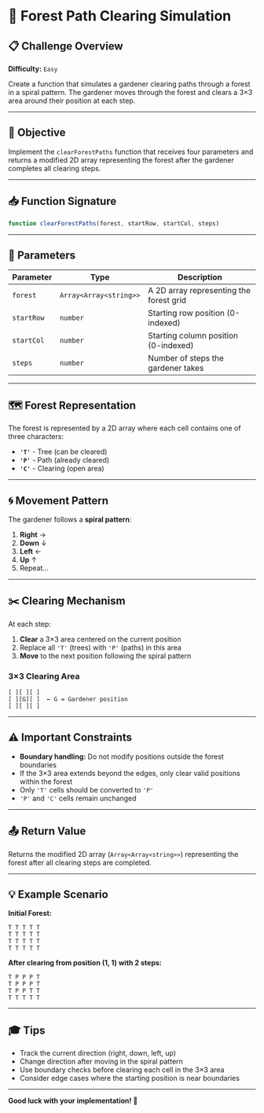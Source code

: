 # 🌲 Forest Path Clearing Simulation

## 📋 Challenge Overview

**Difficulty:** `Easy`

Create a function that simulates a gardener clearing paths through a forest in a spiral pattern. The gardener moves through the forest and clears a 3×3 area around their position at each step.

---

## 🎯 Objective

Implement the `clearForestPaths` function that receives four parameters and returns a modified 2D array representing the forest after the gardener completes all clearing steps.

---

## 📥 Function Signature

```javascript
function clearForestPaths(forest, startRow, startCol, steps)
```

---

## 🔧 Parameters

| Parameter | Type | Description |
|-----------|------|-------------|
| `forest` | `Array<Array<string>>` | A 2D array representing the forest grid |
| `startRow` | `number` | Starting row position (0-indexed) |
| `startCol` | `number` | Starting column position (0-indexed) |
| `steps` | `number` | Number of steps the gardener takes |

---

## 🗺️ Forest Representation

The forest is represented by a 2D array where each cell contains one of three characters:

- **`'T'`** - Tree (can be cleared)
- **`'P'`** - Path (already cleared)
- **`'C'`** - Clearing (open area)

---

## 🌀 Movement Pattern

The gardener follows a **spiral pattern**:

1. **Right** →
2. **Down** ↓
3. **Left** ←
4. **Up** ↑
5. Repeat...

---

## ✂️ Clearing Mechanism

At each step:

1. **Clear** a 3×3 area centered on the current position
2. Replace all `'T'` (trees) with `'P'` (paths) in this area
3. **Move** to the next position following the spiral pattern

### 3×3 Clearing Area

```
[ ][ ][ ]
[ ][G][ ]  ← G = Gardener position
[ ][ ][ ]
```

---

## ⚠️ Important Constraints

- **Boundary handling:** Do not modify positions outside the forest boundaries
- If the 3×3 area extends beyond the edges, only clear valid positions within the forest
- Only `'T'` cells should be converted to `'P'`
- `'P'` and `'C'` cells remain unchanged

---

## 📤 Return Value

Returns the modified 2D array (`Array<Array<string>>`) representing the forest after all clearing steps are completed.

---

## 💡 Example Scenario

**Initial Forest:**
```
T T T T T
T T T T T
T T T T T
T T T T T
```

**After clearing from position (1, 1) with 2 steps:**
```
T P P P T
T P P P T
T P P T T
T T T T T
```

---

## 🎓 Tips

- Track the current direction (right, down, left, up)
- Change direction after moving in the spiral pattern
- Use boundary checks before clearing each cell in the 3×3 area
- Consider edge cases where the starting position is near boundaries

---

**Good luck with your implementation! 🚀**
